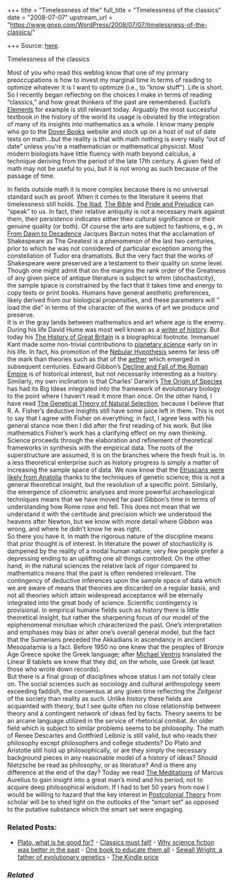 +++
title = "Timelessness of the"
full_title = "Timelessness of the classics"
date = "2008-07-07"
upstream_url = "https://www.gnxp.com/WordPress/2008/07/07/timelessness-of-the-classics/"

+++
Source: [here](https://www.gnxp.com/WordPress/2008/07/07/timelessness-of-the-classics/).

Timelessness of the classics

Most of you who read this weblog know that one of my primary preoccupations is how to invest my marginal time in terms of reading to optimize whatever it is I want to optimize (i.e., to “know stuff”). Life is short. So I recently began reflecting on the choices I make in terms of reading “classics,” and how great thinkers of the past are remembered. Euclid’s [Elements](https://www.amazon.com/exec/obidos/ASIN/0486600882/geneexpressio-20) for example is still relevant today. Arguably the most successful textbook in the history of the world its usage is obviated by the integration of many of its insights into mathematics as a whole. I know many people who go to the [Dover Books](http://store.doverpublications.com/) website and stock up on a host of out of date texts on math…but the reality is that with math nothing is every really “out of date” unless you’re a mathematician or mathematical physicist. Most modern biologists have little fluency with math beyond calculus, a technique deriving from the period of the late 17th century. A given field of math may not be useful to you, but it is not wrong as such because of the passage of time.

  
In fields outside math it is more complex because there is no universal standard such as proof. When it comes to the literature it seems that timelessness still holds. [The Iliad](https://www.amazon.com/exec/obidos/ASIN/0140275363/geneexpressio-20), [The Bible](https://www.amazon.com/exec/obidos/ASIN/1598560204/geneexpressio-20) and [Pride and Prejudice](https://www.amazon.com/exec/obidos/ASIN/0307386864/geneexpressio-20) can “speak” to us. In fact, their relative antiquity is not a necessary mark against them, their persistence indicates either their cultural significance or their genuine quality (or both). Of course the arts are subject to fashions, e.g., in [From Dawn to Decadence](https://www.amazon.com/exec/obidos/ASIN/0060928832/geneexpressio-20) Jacques Barzun notes that the acclamation of Shakespeare as The Greatest is a phenomenon of the last two centuries, prior to which he was not considered of particular exception among the constellation of Tudor era dramatists. But the very fact that the works of Shakespeare were preserved are a testament to their quality on some level. Though one might admit that on the margins the rank order of the Greatness of any given piece of antique literature is subject to whim (stochasticity), the sample space is constrained by the fact that it takes time and energy to copy texts or print books. Humans have general aesthetic preferences, likely derived from our biological propensities, and these parameters will ” load the die” in terms of the character of the works of art we produce *and* preserve.  
It is in the gray lands between mathematics and art where age is the enemy. During his life David Hume was most well known as a [writer of history](https://en.wikipedia.org/wiki/David_Hume#Career). But today his [The History of Great Britain](https://www.amazon.com/exec/obidos/ASIN/1428651519/geneexpressio-20) is a biographical footnote. Immanuel Kant made some non-trivial contributions to [planetary science](https://en.wikipedia.org/wiki/Immanuel_Kant#The_Young_Scholar) early on in his life. In fact, his promotion of the [Nebular Hypothesis](https://en.wikipedia.org/wiki/History_of_Solar_System_formation_and_evolution_hypotheses#Formation_hypotheses) seems far less off the mark than theories such as that of the [aether](https://en.wikipedia.org/wiki/Luminiferous_aether) which emerged in subsequent centuries. Edward Gibbon’s [Decline and Fall of the Roman Empire](https://www.amazon.com/exec/obidos/ASIN/0375758119/geneexpressio-20) is of historical interest, but not necessarily interesting as a history. Similarly, my own inclination is that Charles’ Darwin’s [The Origin of Species](https://www.amazon.com/exec/obidos/ASIN/0451529065/geneexpressio-20/) has had its Big Ideas integrated into the framework of evolutionary biology to the point where I haven’t read it more than once. On the other hand, I have read [The Genetical Theory of Natural Selection](https://www.amazon.com/exec/obidos/ASIN/0198504403/geneexpressio-20/), because I believe that R. A. Fisher’s deductive insights still have some juice left in them. This is not to say that I agree with Fisher on everything; in fact, I agree less with his general stance now then I did after the first reading of his work. But like mathematics Fisher’s work has a clarifying effect on my own thinking. Science proceeds through the elaboration and refinement of theoretical frameworks in synthesis with the empirical data. The roots of the superstructure are assumed, it is on the branches where the fresh fruit is. In a less theoretical enterprise such as history progress is simply a matter of increasing the sample space of data. We now know that the [Etruscans were likely from Anatolia](https://www.google.com/cse?cx=017254414699180528062%3Auyrcvn__yd0&q=etruscan+site%3Ahttp%3A%2F%2Fscienceblogs.com%2Fgnxp%2F&sa=Search) thanks to the techniques of genetic science; this is not a general theoretical insight, but the resolution of a specific point. Similarly, the emergence of cliometric analyses and more powerful archaeological techniques means that we have moved far past Gibbon’s time in terms of understanding how Rome rose and fell. This does not mean that we understand it with the certitude and precision which we understood the heavens after Newton, but we know with more detail where Gibbon was wrong, and where he didn’t know he was right.  
So there you have it. In math the rigorous nature of the discipline means that prior thought is of interest. In literature the power of stochasticity is dampened by the reality of a modal human nature; very few people prefer a depressing ending to an uplifting one all things controlled. On the other hand, in the natural sciences the relative lack of rigor compared to mathematics means that the past is often rendered irrelevant. The contingency of deductive inferences upon the sample space of data which we are aware of means that theories are discarded on a regular basis, and not all theories which attain widespread acceptance will be eternally integrated into the great body of science. Scientific contingency is provisional. In empirical humane fields such as history there is little theoretical insight, but rather the sharpening focus of our model of the epiphenomenal minutiae which characterized the past. One’s interpretation and emphases may bias or alter one’s overall general model, but the fact that the Sumerians preceded the Akkadians in ascendancy in ancient Mesopatamia is a fact. Before 1950 no one knew that the peoples of Bronze Age Greece spoke the Greek language; after [Michael Ventris](https://en.wikipedia.org/wiki/Michael_Ventris) translated the Linear B tablets we knew that they did, on the whole, use Greek (at least those who wrote down records).  
But there is a final group of disciplines whose status I am not totally clear on. The social sciences such as sociology and cultural anthropology seem exceeding faddish, the consensus at any given time reflecting the *Zeitgeist* of the society than reality as such. Unlike history these fields are acquainted with theory, but I see quite often no close relationship between theory and a contingent network of ideas fed by facts. Theory seems to be an arcane language utilized in the service of rhetorical combat. An older field which is subject to similar problems seems to be philosophy. The math of Renee Descartes and Gottfried Leibniz is still valid, but who reads their philosophy except philosophers and college students? Do Plato and Aristotle still hold up philosophically, or are they simply the necessary background pieces in any reasonable model of a history of ideas? Should Nietzsche be read as philosophy, or as literature? And is there any difference at the end of the day? Today we read [The Meditations](http://classics.mit.edu/Antoninus/meditations.html) of Marcus Aurelius to gain insight into a great man’s mind and his period, not to acquire deep philosophical wisdom. If I had to bet 50 years from now I would be willing to hazard that the key interest in [Postcolonial Theory](https://en.wikipedia.org/wiki/Post-colonialism) from scholar will be to shed light on the outlooks of the “smart set” as opposed to the putative substance which the smart set were engaging.

### Related Posts:

- [Plato, what is he good
  for?](https://www.gnxp.com/WordPress/2007/07/02/plato-what-is-he-good-for/) - [Classics must
  fall!](https://www.gnxp.com/WordPress/2021/02/02/classics-must-fall/) - [Why science fiction was better in the
  past](https://www.gnxp.com/WordPress/2009/11/21/why-science-fiction-was-better-in-the-past/) - [One book to educate them
  all](https://www.gnxp.com/WordPress/2006/02/19/one-book-to-educate-them-all/) - [Sewall Wright, a father of evolutionary
  genetics](https://www.gnxp.com/WordPress/2007/03/25/sewall-wright-a-father-of-evolutionary-genetics/) - [The Kindle
  price](https://www.gnxp.com/WordPress/2012/11/20/the-kindle-price/)

### *Related*

[](https://www.addtoany.com/add_to/facebook?linkurl=https%3A%2F%2Fwww.gnxp.com%2FWordPress%2F2008%2F07%2F07%2Ftimelessness-of-the-classics%2F&linkname=Timelessness%20of%20the%20classics "Facebook")[](https://www.addtoany.com/add_to/twitter?linkurl=https%3A%2F%2Fwww.gnxp.com%2FWordPress%2F2008%2F07%2F07%2Ftimelessness-of-the-classics%2F&linkname=Timelessness%20of%20the%20classics "Twitter")[](https://www.addtoany.com/add_to/email?linkurl=https%3A%2F%2Fwww.gnxp.com%2FWordPress%2F2008%2F07%2F07%2Ftimelessness-of-the-classics%2F&linkname=Timelessness%20of%20the%20classics "Email")[](https://www.addtoany.com/share)
